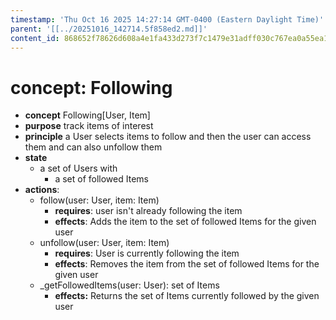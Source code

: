 ```yaml
---
timestamp: 'Thu Oct 16 2025 14:27:14 GMT-0400 (Eastern Daylight Time)'
parent: '[[../20251016_142714.5f858ed2.md]]'
content_id: 868652f78626d608a4e1fa433d273f7c1479e31adff030c767ea0a55ea132592
---
```


# concept: Following

* **concept** Following\[User, Item]
* **purpose** track items of interest
* **principle** a User selects items to follow and then the user can access them and can also unfollow them
* **state**
  * a set of Users with
    * a set of followed Items
* **actions**:
  * follow(user: User, item: Item)
    * **requires**: user isn't already following the item
    * **effects**: Adds the item to the set of followed Items for the given user
  * unfollow(user: User, item: Item)
    * **requires**: User is currently following the item
    * **effects**: Removes the item from the set of followed Items for the given user
  * \_getFollowedItems(user: User): set of Items
    * **effects:** Returns the set of Items currently followed by the given user
